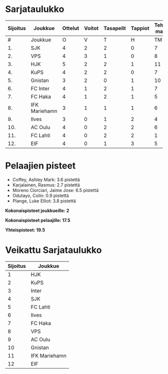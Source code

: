 # Sarjataulukko
| Sijoitus | Joukkue | Ottelut | Voitot | Tasapelit | Tappiot | Tehdyt maalit | Päästetyt maalit | Maaliero | Syötöt |
|----------|---------|---------|--------|-----------|---------|----------------|-------------------|----------|-------|
|# | Joukkue | O | V | T | H | TM | PM | ME | S | L | L% | R | KK | PK | PA | P|
|1. | SJK | 4 | 2 | 2 | 0 | 7 | 5 | 2 | 5 | 49 | 14,29 | 51 | 8 | 0 | 6 | 11|
|2. | VPS | 4 | 3 | 1 | 0 | 8 | 5 | 3 | 7 | 47 | 17,02 | 44 | 9 | 0 | 8 | 10|
|3. | HJK | 5 | 2 | 2 | 1 | 11 | 8 | 3 | 8 | 75 | 14,67 | 60 | 10 | 0 | 10 | 8|
|4. | KuPS | 4 | 2 | 2 | 0 | 7 | 4 | 3 | 4 | 42 | 16,67 | 45 | 5 | 0 | 7 | 8|
|5. | Gnistan | 3 | 2 | 0 | 1 | 10 | 8 | 2 | 6 | 21 | 47,62 | 55 | 12 | 0 | 2 | 6|
|6. | FC Inter | 4 | 1 | 2 | 1 | 7 | 7 | 0 | 6 | 37 | 18,92 | 39 | 10 | 0 | 10 | 5|
|7. | FC Haka | 4 | 1 | 2 | 1 | 5 | 5 | 0 | 4 | 38 | 13,16 | 46 | 10 | 1 | 9 | 5|
|8. | IFK Mariehamn | 3 | 1 | 1 | 1 | 6 | 6 | 0 | 0 | 26 | 23,08 | 36 | 8 | 0 | 1 | 4|
|9. | Ilves | 3 | 0 | 1 | 2 | 4 | 7 | -3 | 4 | 46 | 8,70 | 39 | 10 | 1 | 2 | 4|
|10. | AC Oulu | 4 | 0 | 2 | 2 | 6 | 8 | -2 | 5 | 43 | 13,95 | 55 | 13 | 0 | 7 | 2|
|11. | FC Lahti | 4 | 0 | 2 | 2 | 1 | 6 | -5 | 0 | 39 | 2,56 | 35 | 7 | 1 | 11 | 2|
|12. | EIF | 4 | 0 | 1 | 3 | 5 | 8 | -3 | 3 | 26 | 19,23 | 47 | 12 | 0 | 3 | 1|

# Pelaajien pisteet
* Coffey, Ashley Mark: 3.6 pistettä
* Karjalainen, Rasmus: 2.7 pistettä
* Moreno Ciorciari, Jaime Jose: 6.5 pistettä
* Odutayo, Colin: 0.9 pistettä
* Plange, Luke Elliot: 3.8 pistettä

**Kokonaispisteet joukkueille: 2**

**Kokonaispisteet pelaajille: 17.5**

**Yhteispisteet: 19.5**

# Veikattu Sarjataulukko
| Sijoitus | Joukkue |
|----------|---------|
| 1 | HJK |
| 2 | KuPS |
| 3 | Inter |
| 4 | SJK |
| 5 | FC Lahti |
| 6 | Ilves |
| 7 | FC Haka |
| 8 | VPS |
| 9 | AC Oulu |
| 10 | Gnistan |
| 11 | IFK Mariehamn |
| 12 | EIF |
